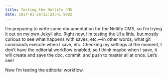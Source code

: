 ```yaml
---
title: Testing the Netlify CMS
date: 2017-01-26T22:23:41.990Z
---
```


I’m preparing to write some documentation for the Netlify CMS, so I’m trying it out on my own Jekyll site. Right now, I’m testing the UI a little, but mostly curious to see what happens with saves, etc.—in other words, what git commands execute when I save, etc. Checking my settings at the moment, I don’t have the editorial workflow enabled, so I think maybe when I save, it will create and save the doc, commit, and push to master all at once. Let’s see!

Now I’m testing the editorial workflow.